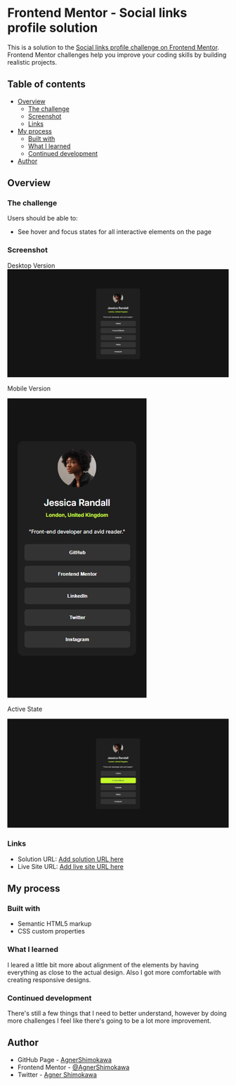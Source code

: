 # Frontend Mentor - Social links profile solution

This is a solution to the [Social links profile challenge on Frontend Mentor](https://www.frontendmentor.io/challenges/social-links-profile-UG32l9m6dQ). Frontend Mentor challenges help you improve your coding skills by building realistic projects. 

## Table of contents

- [Overview](#overview)
  - [The challenge](#the-challenge)
  - [Screenshot](#screenshot)
  - [Links](#links)
- [My process](#my-process)
  - [Built with](#built-with)
  - [What I learned](#what-i-learned)
  - [Continued development](#continued-development)
- [Author](#author)


## Overview

### The challenge

Users should be able to:

- See hover and focus states for all interactive elements on the page

### Screenshot

Desktop Version
![Desktop Version](./design/desktop-design.jpg)

Mobile Version

![Mobile Version](./design/mobile-design.jpg)

Active State

![Active State](./design/active-states.jpg)


### Links

- Solution URL: [Add solution URL here](https://your-solution-url.com)
- Live Site URL: [Add live site URL here](https://your-live-site-url.com)

## My process

### Built with

- Semantic HTML5 markup
- CSS custom properties

### What I learned

I leared a little bit more about alignment of the elements by having everything as close to the actual design. Also I got more comfortable with creating responsive designs.

### Continued development

There's still a few things that I need to better understand, however by doing more challenges I feel like there's going to be a lot more improvement.


## Author

- GitHub Page - [AgnerShimokawa](https://github.com/AgnerShimokawa)
- Frontend Mentor - [@AgnerShimokawa](https://www.frontendmentor.io/profile/AgnerShimokawa)
- Twitter - [Agner Shimokawa](https://www.linkedin.com/in/agner-shimokawa/)